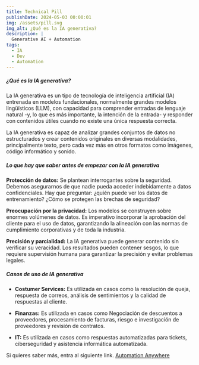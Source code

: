 ```yaml
---
title: Technical Pill
publishDate: 2024-05-03 00:00:01
img: /assets/pill.svg
img_alt: ¿Qué es la IA generativa?
description: |
  Generative AI + Automation
tags:
  - IA
  - Dev
  - Automation
---
```


##### ¿Qué es la IA generativa?
 
La IA generativa es un tipo de tecnología de inteligencia artificial (IA) entrenada en modelos fundacionales, normalmente grandes modelos lingüísticos (LLM), con capacidad para comprender entradas de lenguaje natural -y, lo que es más importante, la intención de la entrada- y responder con contenidos útiles cuando no existe una única respuesta correcta. 

La IA generativa es capaz de analizar grandes conjuntos de datos no estructurados y crear contenidos originales en diversas modalidades, principalmente texto, pero cada vez más en otros formatos como imágenes, código informático y sonido.
 
##### Lo que hay que saber antes de empezar con la IA generativa
 
**Protección de datos:**  Se plantean interrogantes sobre la seguridad. Debemos asegurarnos de que nadie pueda acceder indebidamente a datos confidenciales. 
Hay que preguntar: ¿quién puede ver los datos de entrenamiento? ¿Cómo se protegen las brechas de seguridad?

**Preocupación por la privacidad:** Los modelos se construyen sobre enormes volúmenes de datos. Es imperativo incorporar la aprobación del cliente para el uso de datos, garantizando la alineación con las normas de cumplimiento corporativas y de toda la industria.

**Precisión y parcialidad:** La IA generativa puede generar contenido sin verificar su veracidad. Los resultados pueden contener sesgos, lo que requiere supervisión humana para garantizar la precisión y evitar problemas legales.
 
##### Casos de uso de IA generativa
 
- **Costumer Services:** Es utilizada en casos como la resolución de queja, respuesta de correos, análisis de sentimientos y la calidad de respuestas al cliente.
 
- **Finanzas:** Es utilizada en casos como Negociación de descuentos a proveedores, procesamiento de facturas, riesgo e investigación de proveedores y revisión de contratos.
 
- **IT:** Es utilizada en casos como respuestas automatizadas para tickets, ciberseguridad y asistencia informática automatizada.

Si quieres saber más, entra al siguiente link. [Automation Anywhere](https://www.automationanywhere.com/company/blog/automation-ai/top-use-cases-generative-ai-powered-automation)
